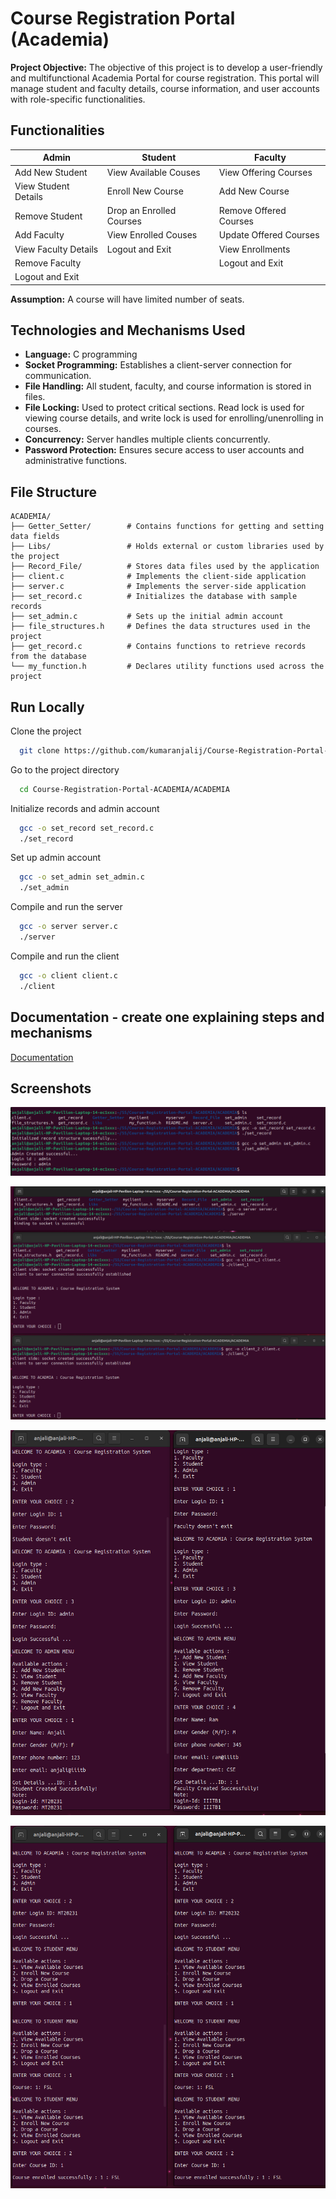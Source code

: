 
# Course Registration Portal (Academia)

**Project Objective:**
The objective of this project is to develop a user-friendly and multifunctional Academia Portal for course registration. This portal will manage student and faculty details, course information, and user accounts with role-specific functionalities.

## Functionalities
| Admin       | Student     | Faculty  |
| ----------- | ----------- |---------  |
|Add New Student|	View Available Couses	|View Offering Courses|
|View Student Details|	Enroll New Course|	Add New Course|
|Remove Student|	Drop an Enrolled Courses|	Remove Offered Courses|
|Add Faculty|	View Enrolled Couses|	Update Offered Courses|
|View Faculty Details|	Logout and Exit|	View Enrollments|
|Remove Faculty		| |Logout and Exit|
|Logout and Exit	| |	|

**Assumption:**  A course will have limited number of seats.
 
 
## Technologies and Mechanisms Used

- **Language:** C programming
- **Socket Programming:** Establishes a client-server connection for communication.
- **File Handling:** All student, faculty, and course information is stored in files.
- **File Locking:** Used to protect critical sections. Read lock is used for viewing course details, and write lock is used for enrolling/unenrolling in courses.
- **Concurrency:** Server handles multiple clients concurrently.
- **Password Protection:** Ensures secure access to user accounts and administrative functions.




## File Structure

```plaintext
ACADEMIA/
├── Getter_Setter/        # Contains functions for getting and setting data fields
├── Libs/                 # Holds external or custom libraries used by the project
├── Record_File/          # Stores data files used by the application
├── client.c              # Implements the client-side application
├── server.c              # Implements the server-side application
├── set_record.c          # Initializes the database with sample records
├── set_admin.c           # Sets up the initial admin account
├── file_structures.h     # Defines the data structures used in the project
├── get_record.c          # Contains functions to retrieve records from the database
└── my_function.h         # Declares utility functions used across the project

```


## Run Locally

Clone the project

```bash
  git clone https://github.com/kumaranjalij/Course-Registration-Portal-ACADEMIA.git
```

Go to the project directory

```bash
  cd Course-Registration-Portal-ACADEMIA/ACADEMIA
```

Initialize records and admin account

```bash
  gcc -o set_record set_record.c
  ./set_record

```
Set up admin account

```bash
  gcc -o set_admin set_admin.c
  ./set_admin

```

Compile and run the server

```bash
  gcc -o server server.c 
  ./server

```

Compile and run the client

```bash
  gcc -o client client.c 
  ./client

```

## Documentation - create one explaining steps and mechanisms

[Documentation](https://linktodocumentation)


## Screenshots

![Initial Connection Setup](https://github.com/kumaranjalij/Course-Registration-Portal-ACADEMIA/blob/main/Screenshots/Pasted%20image.png)

![Communication establishment](https://github.com/kumaranjalij/Course-Registration-Portal-ACADEMIA/blob/main/Screenshots/Pasted%20image%201.png)

![Admin functionalities](https://github.com/kumaranjalij/Course-Registration-Portal-ACADEMIA/blob/main/Screenshots/Screenshot%20from%202024-06-20%2015-16-27.png)

![Student functionalities](https://github.com/kumaranjalij/Course-Registration-Portal-ACADEMIA/blob/main/Screenshots/Pasted%20image%205.png)



